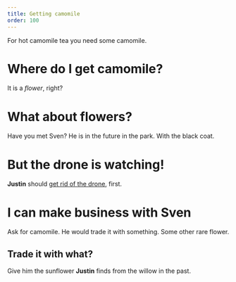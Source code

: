 ```yaml
---
title: Getting camomile
order: 100
---
```


For hot camomile tea you need some camomile.

# Where do I get camomile?
It is a _flower_, right?

# What about flowers?
Have you met Sven? He is in the future in the park. With the black coat.

# But the drone is watching!
**Justin** should [get rid of the drone](../drone.md), first.

# I can make business with Sven
Ask for camomile. He would trade it with something. Some other rare flower.

## Trade it with what?
Give him the sunflower **Justin** finds from the willow in the past.
